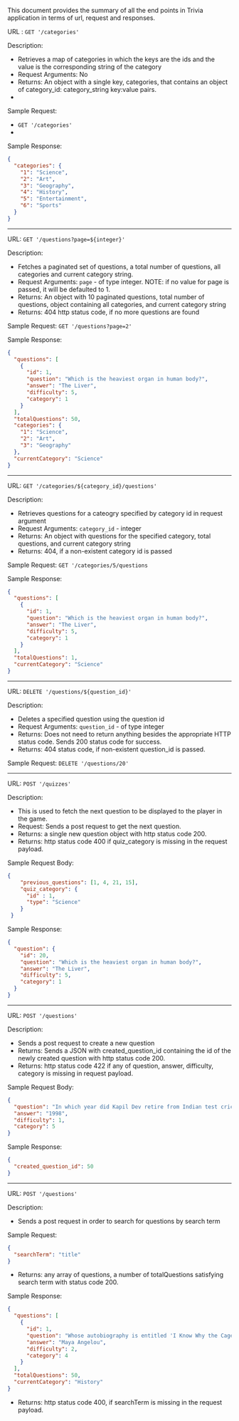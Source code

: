 This document provides the summary of all the end points in Trivia application in terms of url, request and responses.

URL : `GET '/categories'`

Description: 
- Retrieves a map of categories in which the keys are the ids and the value is the corresponding string of the category
- Request Arguments: No
- Returns: An object with a single key, categories, that contains an object of category_id: category_string key:value pairs.
- 
Sample Request:
- `GET '/categories'`
- 
Sample Response:
```json
{
  "categories": {
    "1": "Science",
    "2": "Art",
    "3": "Geography",
    "4": "History",
    "5": "Entertainment",
    "6": "Sports"
  }
}
```

---

URL: `GET '/questions?page=${integer}'`

Description:
- Fetches a paginated set of questions, a total number of questions, all categories and current category string.
- Request Arguments: `page` - of type integer. NOTE: if no value for page is passed, it will be defaulted to 1.
- Returns: An object with 10 paginated questions, total number of questions, object containing all categories, and current category string
- Returns: 404 http status code, if no more questions are found

Sample Request:
`GET '/questions?page=2'`

Sample Response:
```json
{
  "questions": [
    {
      "id": 1,
      "question": "Which is the heaviest organ in human body?",
      "answer": "The Liver",
      "difficulty": 5,
      "category": 1
    }
  ],
  "totalQuestions": 50,
  "categories": {
    "1": "Science",
    "2": "Art",
    "3": "Geography"    
  },
  "currentCategory": "Science"
}
```

---

URL: `GET '/categories/${category_id}/questions'`

Description:
- Retrieves questions for a cateogry specified by category id in request argument
- Request Arguments: `category_id` - integer
- Returns: An object with questions for the specified category, total questions, and current category string
- Returns: 404, if a non-existent category id is passed

Sample Request: `GET '/categories/5/questions`

Sample Response:
```json
{
  "questions": [
    {
      "id": 1,
      "question": "Which is the heaviest organ in human body?",
      "answer": "The Liver",
      "difficulty": 5,
      "category": 1
    }
  ],
  "totalQuestions": 1,
  "currentCategory": "Science"
}
```

---

URL: `DELETE '/questions/${question_id}'`

Description:
- Deletes a specified question using the question id
- Request Arguments: `question_id` - of type integer
- Returns: Does not need to return anything besides the appropriate HTTP status code. Sends 200 status code for success.
- Returns: 404 status code, if non-existent question_id is passed.

Sample Request: `DELETE '/questions/20'`

---

URL: `POST '/quizzes'`

Description:
- This is used to fetch the next question to be displayed to the player in the game.
- Request: Sends a post request to get the next question.
- Returns: a single new question object with http status code 200.
- Returns: http status code 400 if quiz_category is missing in the request payload.

Sample Request Body:
```json
{
    "previous_questions": [1, 4, 21, 15],
    "quiz_category": {
      "id" : 1,
      "type": "Science" 
    }
 }
```

Sample Response:
```json
{
  "question": {
    "id": 20,
    "question": "Which is the heaviest organ in human body?",
    "answer": "The Liver",
    "difficulty": 5,
    "category": 1
  }
}
```

---

URL: `POST '/questions'`

Description:
- Sends a post request to create a new question
- Returns: Sends a JSON with created_question_id containing the id of the newly created question with http status code 200.
- Returns: http status code 422 if any of question, answer, difficulty, category is missing in request payload.

Sample Request Body:
```json
{
  "question": "In which year did Kapil Dev retire from Indian test cricket?",
  "answer": "1998",
  "difficulty": 1,
  "category": 5
}
```
Sample Response:
```json
{
  "created_question_id": 50
}
```
---

URL: `POST '/questions'`

Description:
- Sends a post request in order to search for questions by search term

Sample Request:
```json
{
  "searchTerm": "title"
}
```

- Returns: any array of questions, a number of totalQuestions satisfying search term with status code 200.

Sample Response:
```json
{
  "questions": [
    {
      "id": 1,
      "question": "Whose autobiography is entitled 'I Know Why the Caged Bird Sings'?",
      "answer": "Maya Angelou",
      "difficulty": 2,
      "category": 4
    }
  ],
  "totalQuestions": 50,
  "currentCategory": "History"
}
```
- Returns: http status code 400, if searchTerm is missing in the request payload.